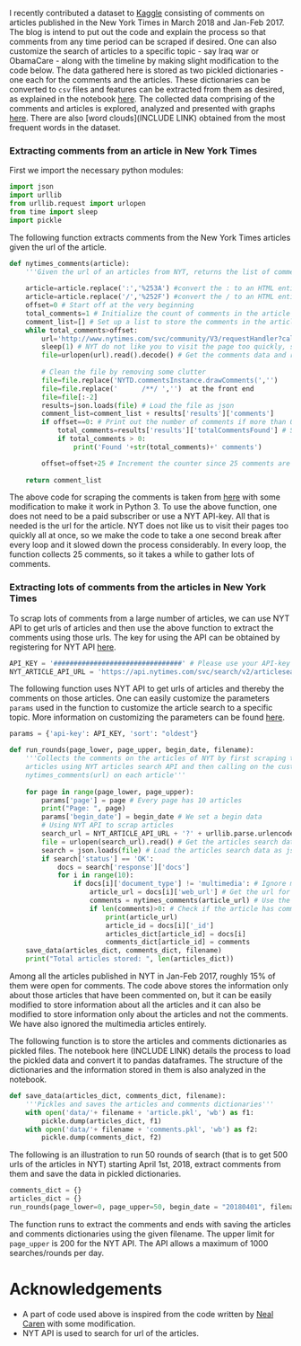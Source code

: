 
I recently contributed a dataset to [Kaggle](https://www.kaggle.com/aashita/nyt-comments) consisting of comments on articles published in the New York Times in March 2018 and Jan-Feb 2017. The blog is intend to put out the code and explain the process so that comments from any time period can be scraped if desired. One can also customize the search of articles to a specific topic - say Iraq war or ObamaCare - along with the timeline by making slight modification to the code below. The data gathered here is stored as two pickled dictionaries - one each for the comments and the articles. These dictionaries can be converted to `csv` files and features can be extracted from them as desired, as explained in the notebook [here](https://www.kaggle.com/aashita/preprocessing-raw-pickled-data-to-csv-file). The collected data comprising of the comments and articles is explored, analyzed and presented with graphs [here](https://www.kaggle.com/aashita/nyt-comments-eda). There are also [word clouds](INCLUDE LINK) obtained from the most frequent words in the dataset.

### Extracting comments from an article in New York Times

First we import the necessary python modules:


```python
import json
import urllib
from urllib.request import urlopen
from time import sleep
import pickle
```

The following function extracts comments from the New York Times articles given the url of the article.


```python
def nytimes_comments(article):
    '''Given the url of an articles from NYT, returns the list of comments in that article'''
    
    article=article.replace(':','%253A') #convert the : to an HTML entity
    article=article.replace('/','%252F') #convert the / to an HTML entity
    offset=0 # Start off at the very beginning
    total_comments=1 # Initialize the count of comments in the article 
    comment_list=[] # Set up a list to store the comments in the article
    while total_comments>offset:
        url='http://www.nytimes.com/svc/community/V3/requestHandler?callback=NYTD.commentsInstance.drawComments&method=get&cmd=GetCommentsAll&url='+article+'&offset='+str(offset)+'&sort=newest' #store the secret URL
        sleep(1) # NYT do not like you to visit the page too quickly, so we break for a one second 
        file=urlopen(url).read().decode() # Get the comments data and read it into a string
        
        # Clean the file by removing some clutter
        file=file.replace('NYTD.commentsInstance.drawComments(','')
        file=file.replace('      /**/ ','')  at the front end
        file=file[:-2] 
        results=json.loads(file) # Load the file as json
        comment_list=comment_list + results['results']['comments']
        if offset==0: # Print out the number of comments if more than 0, but only the first time through the loop
            total_comments=results['results']['totalCommentsFound'] # Store the total number of comments
            if total_comments > 0:
                print('Found '+str(total_comments)+' comments')

        offset=offset+25 # Increment the counter since 25 comments are scraped each time
        
    return comment_list
```

The above code for scraping the comments is taken from [here](http://nealcaren.web.unc.edu/scraping-comments-from-the-new-york-times/) with some modification to make it work in Python 3. To use the above function, one does not need to be a paid subscriber or use a NYT API-key. All that is needed is the url for the article. NYT does not like us to visit their pages too quickly all at once, so we make the code to take a one second break after every loop and it slowed down the process considerably. In every loop, the function collects 25 comments, so it takes a while to gather lots of comments.

### Extracting lots of comments from the articles in New York Times

To scrap lots of comments from a large number of articles, we can use NYT API to get urls of articles and then use the above function to extract the comments using those urls. The key for using the API can be obtained by registering for NYT API [here](http://developer.nytimes.com/).


```python
API_KEY = '################################' # Please use your API-key here.
NYT_ARTICLE_API_URL = 'https://api.nytimes.com/svc/search/v2/articlesearch.json'
```

The following function uses NYT API to get urls of articles and thereby the comments on those articles. One can easily customize the parameters `params` used in the function to customize the article search to a specific topic. More information on customizing the parameters can be found [here](http://developer.nytimes.com/article_search_v2.json#/README). 


```python
params = {'api-key': API_KEY, 'sort': "oldest"}

def run_rounds(page_lower, page_upper, begin_date, filename):
    '''Collects the comments on the articles of NYT by first scraping the 
    articles using NYT articles search API and then calling on the customized function
    nytimes_comments(url) on each article'''
    
    for page in range(page_lower, page_upper):
        params['page'] = page # Every page has 10 articles
        print("Page: ", page)
        params['begin_date'] = begin_date # We set a begin data
        # Using NYT API to scrap articles
        search_url = NYT_ARTICLE_API_URL + '?' + urllib.parse.urlencode(params)
        file = urlopen(search_url).read() # Get the articles search data and read it into a string
        search = json.loads(file) # Load the articles search data as json
        if search['status'] == 'OK':
            docs = search['response']['docs']
            for i in range(10):
                if docs[i]['document_type'] != 'multimedia': # Ignore multimedia articles
                    article_url = docs[i]['web_url'] # Get the url for the article
                    comments = nytimes_comments(article_url) # Use the article url to get comments 
                    if len(comments)>0: # Check if the article has comments
                        print(article_url)
                        article_id = docs[i]['_id']
                        articles_dict[article_id] = docs[i]
                        comments_dict[article_id] = comments
    save_data(articles_dict, comments_dict, filename)
    print("Total articles stored: ", len(articles_dict))
```

Among all the articles published in NYT in Jan-Feb 2017, roughly 15% of them were open for comments. The code above stores the information only about those articles that have been commented on, but it can be easily modified to store information about all the articles and it can also be modified to store information only about the articles and not the comments. We have also ignored the multimedia articles entirely.

The following function is to store the articles and comments dictionaries as pickled files. The notebook here (INCLUDE LINK) details the process to load the pickled data and convert it to pandas dataframes. The structure of the dictionaries and the information stored in them is also analyzed in the notebook.


```python
def save_data(articles_dict, comments_dict, filename):
    '''Pickles and saves the articles and comments dictionaries'''
    with open('data/'+ filename + 'article.pkl', 'wb') as f1:
        pickle.dump(articles_dict, f1)
    with open('data/'+ filename + 'comments.pkl', 'wb') as f2:
        pickle.dump(comments_dict, f2)
```

The following is an illustration to run 50 rounds of search (that is to get 500 urls of the articles in NYT) starting April 1st, 2018, extract comments from them and save the data in pickled dictionaries.


```python
comments_dict = {}
articles_dict = {}
run_rounds(page_lower=0, page_upper=50, begin_date = "20180401", filename = 'April2018')
```

The function runs to extract the comments and ends with saving the articles and comments dictionaries using the given filename. The upper limit for `page_upper` is 200 for the NYT API. The API allows a maximum of 1000 searches/rounds per day.

# Acknowledgements
* A part of code used above is inspired from the code written by [Neal Caren](http://nealcaren.web.unc.edu/scraping-comments-from-the-new-york-times/) with some modification.
* NYT API is used to search for url of the articles.

